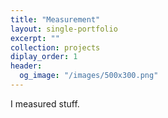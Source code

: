 ```yaml
---
title: "Measurement"
layout: single-portfolio
excerpt: ""
collection: projects
diplay_order: 1
header: 
  og_image: "/images/500x300.png"
---
```


I measured stuff. 

